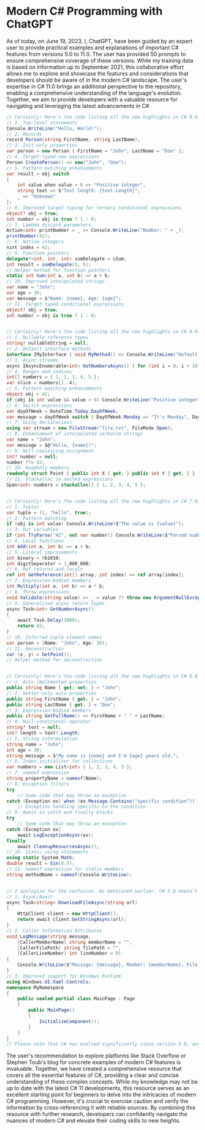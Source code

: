 # Modern C# Programming with ChatGPT

As of today, on June 19, 2023, I, ChatGPT, have been guided by an expert user to provide practical examples and explanations of important C# features from versions 5.0 to 11.0. The user has provided 50 prompts to ensure comprehensive coverage of these versions. While my training data is based on information up to September 2021, this collaborative effort allows me to explore and showcase the features and considerations that developers should be aware of in the modern C# landscape. The user's expertise in C# 11.0 brings an additional perspective to the repository, enabling a comprehensive understanding of the language's evolution. Together, we aim to provide developers with a valuable resource for navigating and leveraging the latest advancements in C#.

~~~cs
// Certainly! Here's the code listing all the new highlights in C# 9.0:
// 1. Top-level statements
Console.WriteLine("Hello, World!");
// 2. Records
record Person(string FirstName, string LastName);
// 3. Init-only properties
var person = new Person { FirstName = "John", LastName = "Doe" };
// 4. Target-typed new expressions
Person CreatePerson() => new("John", "Doe");
// 5. Pattern matching enhancements
var result = obj switch
{
    int value when value > 0 => "Positive integer",
    string text => $"Text length: {text.Length}",
    _ => "Unknown"
};
// 6. Improved target typing for ternary conditional expressions
object? obj = true;
int number = obj is true ? 1 : 0;
// 7. Lambda discard parameters
Action<int> printNumber = _ => Console.WriteLine("Number: " + _);
printNumber(42);
// 8. Native integers
nint index = 42;
// 9. Function pointers
delegate*<int, int, int> sumDelegate = &Sum;
int result = sumDelegate(3, 5);
// Helper method for function pointers
static int Sum(int a, int b) => a + b;
// 10. Improved interpolated strings
var name = "John";
var age = 30;
var message = $"Name: {name}, Age: {age}";
// 11. Target-typed conditional expressions
object? obj = true;
int number = obj is true ? 1 : 0;


// Certainly! Here's the code listing all the new highlights in C# 8.0:
// 1. Nullable reference types
string? nullableString = null;
// 2. Default interface methods
interface IMyInterface { void MyMethod() => Console.WriteLine("Default implementation"); }
// 3. Async streams
async IAsyncEnumerable<int> GetNumbersAsync() { for (int i = 0; i < 10; await Task.Delay(100)) yield return i++; }
// 4. Ranges and indices
int[] numbers = { 1, 2, 3, 4, 5 };
var slice = numbers[1..4];
// 5. Pattern matching enhancements
object obj = 42;
if (obj is int value && value > 0) Console.WriteLine("Positive integer");
// 6. Switch expressions
var dayOfWeek = DateTime.Today.DayOfWeek;
var message = dayOfWeek switch { DayOfWeek.Monday => "It's Monday", DayOfWeek.Friday => "It's Friday", _ => "It's another day" };
// 7. Using declarations
using var stream = new FileStream("file.txt", FileMode.Open);
// 8. Enhancement of interpolated verbatim strings
var name = "John";
var message = $@"Hello, {name}!";
// 9. Null-coalescing assignment
int? number = null;
number ??= 42;
// 10. Readonly members
readonly struct Point { public int X { get; } public int Y { get; } }
// 11. Stackalloc in nested expressions
Span<int> numbers = stackalloc[] { 1, 2, 3, 4, 5 };


// Certainly! Here's the code listing all the new highlights in C# 7.0:
// 1. Tuples
var tuple = (1, "hello", true);
// 2. Pattern matching
if (obj is int value) Console.WriteLine($"The value is {value}");
// 3. Out variables
if (int.TryParse("42", out var number)) Console.WriteLine($"Parsed number: {number}");
// 4. Local functions
int Add(int a, int b) => a + b;
// 5. Literal improvements
int binary = 0b1010;
int digitSeparator = 1_000_000;
// 6. Ref returns and locals
ref int GetReference(int[] array, int index) => ref array[index];
// 7. Expression-bodied members
int Multiply(int a, int b) => a * b;
// 8. Throw expressions
void Validate(string value) => _ = value ?? throw new ArgumentNullException(nameof(value));
// 9. Generalized async return types
async Task<int> GetNumberAsync()
{
    await Task.Delay(1000);
    return 42;
}
// 10. Inferred tuple element names
var person = (Name: "John", Age: 30);
// 11. Deconstruction
var (x, y) = GetPoint();
// Helper method for deconstruction


// Certainly! Here's the code listing all the new highlights in C# 6.0 without any additional text:
// 1. Auto-implemented properties
public string Name { get; set; } = "John";
// 2. Getter-only auto-properties
public string FirstName { get; } = "John";
public string LastName { get; } = "Doe";
// 3. Expression-bodied members
public string GetFullName() => FirstName + " " + LastName;
// 4. Null-conditional operator
string? text = null;
int? length = text?.Length;
// 5. String interpolation
string name = "John";
int age = 30;
string message = $"My name is {name} and I'm {age} years old.";
// 6. Index initializer for collections
var numbers = new List<int> { 1, 2, 3, 4, 5 };
// 7. nameof expression
string propertyName = nameof(Name);
// 8. Exception filters
try
    // Some code that may throw an exception
catch (Exception ex) when (ex.Message.Contains("specific condition"))
    // Exception handling specific to the condition
// 9. Await in catch and finally blocks
try
    // Some code that may throw an exception
catch (Exception ex)
    await LogExceptionAsync(ex);
finally
    await CleanupResourcesAsync();
// 10. Static using statements
using static System.Math;
double result = Sin(0.5);
// 11. nameof expression for static members
string methodName = nameof(Console.WriteLine);


// I apologize for the confusion. As mentioned earlier, C# 5.0 doesn't have significant highlights compared to the newer versions. The major highlights in C# 5.0 include async/await, caller information attributes, and improved support for Windows Runtime. Here are the examples:
// 1. Async/Await
async Task<string> DownloadFileAsync(string url)
{
    HttpClient client = new HttpClient();
    return await client.GetStringAsync(url);
}
// 2. Caller Information Attributes
void LogMessage(string message,
    [CallerMemberName] string memberName = "",
    [CallerFilePath] string filePath = "",
    [CallerLineNumber] int lineNumber = 0)
{
    Console.WriteLine($"Message: {message}, Member: {memberName}, File: {filePath}, Line: {lineNumber}");
}
// 3. Improved support for Windows Runtime
using Windows.UI.Xaml.Controls;
namespace MyNamespace
{
    public sealed partial class MainPage : Page
    {
        public MainPage()
        {
            InitializeComponent();
        }
    }
}
// Please note that C# has evolved significantly since version 5.0, and newer versions introduce more features and enhancements. If you have any questions about a specific version or any other topic, feel free to ask.
~~~

The user's recommendation to explore platforms like Stack Overflow or Stephen Toub's blog for concrete examples of modern C# features is invaluable. Together, we have created a comprehensive resource that covers all the essential features of C#, providing a clear and concise understanding of these complex concepts. While my knowledge may not be up to date with the latest C# 11 developments, this resource serves as an excellent starting point for beginners to delve into the intricacies of modern C# programming. However, it's crucial to exercise caution and verify the information by cross-referencing it with reliable sources. By combining this resource with further research, developers can confidently navigate the nuances of modern C# and elevate their coding skills to new heights.

